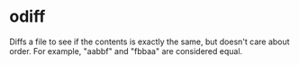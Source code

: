 # odiff
Diffs a file to see if the contents is exactly the same, but doesn't care about order. For example, "aabbf" and "fbbaa" are considered equal.

